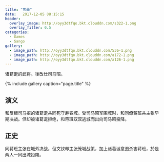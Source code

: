 ```yaml
---
title: "焦彝"
date:   2017-12-05 08:15:15
header:
  overlay_image: http://oyy3dtfqo.bkt.clouddn.com/s322-1.png
  overlay_filter: 0.5
categories:
  - Games
  - Sango
gallery:
  - image_path: http://oyy3dtfqo.bkt.clouddn.com/536-1.png
  - image_path: http://oyy3dtfqo.bkt.clouddn.com/a172-1.png
  - image_path: http://oyy3dtfqo.bkt.clouddn.com/a126-1.png
---
```


诸葛诞的武将。後改仕司马昭。

{% include gallery caption="page.title" %}

## 演义

和反叛司马招的诸葛诞共同死守寿春城。受司马昭军围城时，和同僚蒋班共主张早期决战。但却被诸葛诞拒绝，和蒋班双双逃城而出向司马昭投降。

## 正史

同蒋班主张在城外决战，但文钦却主张笼城战策，加上诸葛诞意图杀害蒋班，於是两人一同出城投降。